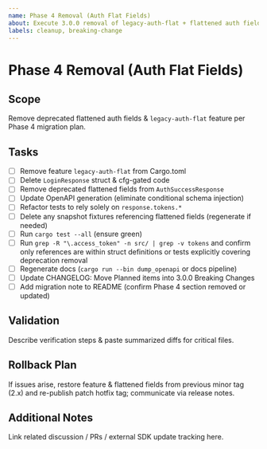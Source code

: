```yaml
---
name: Phase 4 Removal (Auth Flat Fields)
about: Execute 3.0.0 removal of legacy-auth-flat + flattened auth fields
labels: cleanup, breaking-change
---
```


# Phase 4 Removal (Auth Flat Fields)

## Scope

Remove deprecated flattened auth fields & `legacy-auth-flat` feature per Phase 4 migration plan.

## Tasks

- [ ] Remove feature `legacy-auth-flat` from Cargo.toml
- [ ] Delete `LoginResponse` struct & cfg-gated code
- [ ] Remove deprecated flattened fields from `AuthSuccessResponse`
- [ ] Update OpenAPI generation (eliminate conditional schema injection)
- [ ] Refactor tests to rely solely on `response.tokens.*`
- [ ] Delete any snapshot fixtures referencing flattened fields (regenerate if needed)
- [ ] Run `cargo test --all` (ensure green)
- [ ] Run `grep -R "\.access_token" -n src/ | grep -v tokens` and confirm only references are within struct definitions or tests explicitly covering deprecation removal
- [ ] Regenerate docs (`cargo run --bin dump_openapi` or docs pipeline)
- [ ] Update CHANGELOG: Move Planned items into 3.0.0 Breaking Changes
- [ ] Add migration note to README (confirm Phase 4 section removed or updated)

## Validation

Describe verification steps & paste summarized diffs for critical files.

## Rollback Plan

If issues arise, restore feature & flattened fields from previous minor tag (2.x) and re-publish patch hotfix tag; communicate via release notes.

## Additional Notes

Link related discussion / PRs / external SDK update tracking here.
